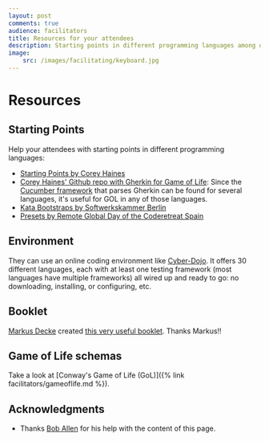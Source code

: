 ```yaml
---
layout: post
comments: true
audience: facilitators
title: Resources for your attendees
description: Starting points in different programming languages among others
image:
    src: /images/facilitating/keyboard.jpg
---
```

<h1 class="display-1">Resources</h1>

## Starting Points

Help your attendees with starting points in different programming languages:

* [Starting Points by Corey Haines](https://github.com/coreyhaines/coderetreat/tree/master/starting_points)
* [Corey Haines' Github repo with Gherkin for Game of Life](https://github.com/coreyhaines/practice_game_of_life): Since the [Cucumber framework](https://docs.cucumber.io/installation/) that parses Gherkin can be found for several languages, it's useful for GOL in any of those languages.
* [Kata Bootstraps by Softwerkskammer Berlin](https://github.com/swkBerlin/kata-bootstraps)
* [Presets by Remote Global Day of the Coderetreat Spain](https://github.com/remote-code-retreat/code-retreat-2019/tree/master/presets)

## Environment

They can use an online coding environment like [Cyber-Dojo](http://www.cyber-dojo.org/). It offers 30 different languages, each with at least one testing framework (most languages have multiple frameworks) all wired up and ready to go: no downloading, installing, or configuring, etc. 

## Booklet

[Markus Decke](https://twitter.com/mrksdck) created [this very useful booklet](https://github.com/mrksdck/coderetreat-pocketmod). Thanks Markus!!

## Game of Life schemas

Take a look at [Conway's Game of Life (GoL)]({% link facilitators/gameoflife.md %}).

## Acknowledgments

* Thanks [Bob Allen](https://twitter.com/CuriousAgilist) for his help with the content of this page.
